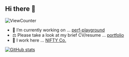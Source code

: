 ## Hi there 👋
![ViewCounter](https://komarev.com/ghpvc/?username=i7s7-ymp)

- 🔭 I’m currently working on ... [perf-playground](https://github.com/i7s7-ymp/perf-playground)
- ⚖️ Please take a look at my brief CV/resume ... [portfolio](https://i7s7-ymp.github.io/)
- 👷 I work here ... [NIFTY Co.](https://engineering.nifty.co.jp/category/blog)

[![GitHub stats](https://github-readme-stats.vercel.app/api?username=i7s7-ymp&show_icons=true&theme=github_dark_dimmed)](https://github.com/anuraghazra/github-readme-stats)
